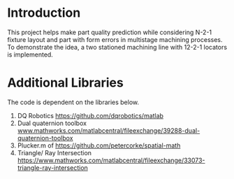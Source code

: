 # Introduction
This project helps make part quality prediction while considering N-2-1 fixture layout and part with form errors in multistage machining processes. To demonstrate the idea, a two stationed machining line with 12-2-1 locators is implemented. 

# Additional Libraries
The code is dependent on the libraries below.
1.	DQ Robotics https://github.com/dqrobotics/matlab
2.	Dual quaternion toolbox www.mathworks.com/matlabcentral/fileexchange/39288-dual-quaternion-toolbox
3.	Plucker.m of https://github.com/petercorke/spatial-math
4.	Triangle/ Ray Intersection  https://www.mathworks.com/matlabcentral/fileexchange/33073-triangle-ray-intersection
